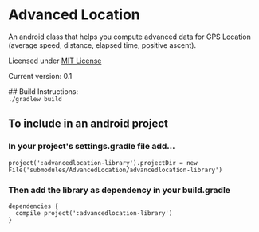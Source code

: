 Advanced Location
======

An android class that helps you compute advanced data for GPS Location (average speed, distance, elapsed time, positive ascent).

Licensed under [MIT License](http://opensource.org/licenses/MIT)

Current version: 0.1

## Build Instructions:  
`./gradlew build`  

## To include in an android project

### In your project's settings.gradle file add...  
```
project(':advancedlocation-library').projectDir = new File('submodules/AdvancedLocation/advancedlocation-library')  
```

### Then add the library as dependency in your build.gradle
```
dependencies {
  compile project(':advancedlocation-library')
}
```
